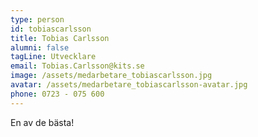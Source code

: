 ```yaml
---
type: person
id: tobiascarlsson
title: Tobias Carlsson
alumni: false
tagLine: Utvecklare
email: Tobias.Carlsson@kits.se
image: /assets/medarbetare_tobiascarlsson.jpg
avatar: /assets/medarbetare_tobiascarlsson-avatar.jpg
phone: 0723 - 075 600
---
```

En av de bästa!